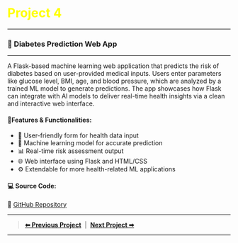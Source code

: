 <h1 style="color:yellow; font-size:2em;"><i class="fas fa-robot"></i> Project 4</h1>
<div style="height:1px; background-color:#000; margin:8px 0;"></div>

### 🧪 Diabetes Prediction Web App &nbsp; <i class="fas fa-heartbeat"></i>

<div style="height:1px; background-color:#000; margin:8px 0;"></div>

A Flask-based machine learning web application that predicts the risk of diabetes based on user-provided medical inputs. Users enter parameters like glucose level, BMI, age, and blood pressure, which are analyzed by a trained ML model to generate predictions. The app showcases how Flask can integrate with AI models to deliver real-time health insights via a clean and interactive web interface.

#### **🔧Features & Functionalities:**
- 🧮 User-friendly form for health data input
- 🧠 Machine learning model for accurate prediction
- 📊 Real-time risk assessment output
- 🌐 Web interface using Flask and HTML/CSS
- ⚙️ Extendable for more health-related ML applications

#### **💻 Source Code:**
🔗 [GitHub Repository](https://github.com/hammadhanif267/python_for_data_science/tree/main/15_flask_web_apps/00_Complete_tutorials/06_diabetese_prediction)

----

> [**⬅ Previous Project**](./project_03.md) &nbsp;|&nbsp; [**Next Project ➡**](project_05.md)
<div style="height:1.5px; background-color:#000; margin:8px 0;"></div>
